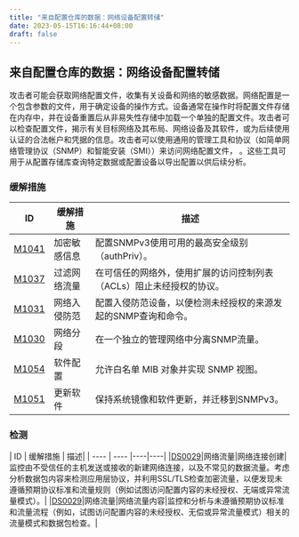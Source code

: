 ```yaml
---
title: "来自配置仓库的数据：网络设备配置转储"
date: 2023-05-15T16:16:44+08:00
draft: false
---
```

## 来自配置仓库的数据：网络设备配置转储
攻击者可能会获取网络配置文件，收集有关设备和网络的敏感数据。网络配置是一个包含参数的文件，用于确定设备的操作方式。设备通常在操作时将配置文件存储在内存中，并在设备重置后从非易失性存储中加载一个单独的配置文件。攻击者可以检查配置文件，揭示有关目标网络及其布局、网络设备及其软件，或为后续使用认证的合法帐户和凭据的信息。攻击者可以使用通用的管理工具和协议（如简单网络管理协议（SNMP）和智能安装（SMI））来访问网络配置文件， 。这些工具可用于从配置存储库查询特定数据或配置设备以导出配置以供后续分析。

### 缓解措施


|  ID   | 缓解措施  | 描述|
|  ----  | ----  |----|
|[M1041]()|加密敏感信息|配置SNMPv3使用可用的最高安全级别（authPriv）。|
|[M1037]()|过滤网络流量|在可信任的网络外，使用扩展的访问控制列表（ACLs）阻止未经授权的协议。|
|[M1031]()|网络入侵防范|配置入侵防范设备，以便检测未经授权的来源发起的SNMP查询和命令。|
|[M1030]()|网络分段|在一个独立的管理网络中分离SNMP流量。|
|[M1054]()|软件配置|允许白名单 MIB 对象并实现 SNMP 视图。|
|[M1051]()|更新软件|保持系统镜像和软件更新，并迁移到SNMPv3。|

### 检测

|  ID   | 缓解措施  | 描述|
|  ----  | ----  |----|----|
|[DS0029]()|网络流量|网络连接创建|监控由不受信任的主机发送或接收的新建网络连接，以及不常见的数据流量。考虑分析数据包内容来检测应用层协议，并利用SSL/TLS检查加密流量，以便发现未遵循预期协议标准和流量规则（例如试图访问配置内容的未经授权、无端或异常流量模式）。|
|[DS0029]()|网络流量|网络流量内容|监控和分析与未遵循预期协议标准和流量流程（例如，试图访问配置内容的未经授权、无偿或异常流量模式）相关的流量模式和数据包检查。|

